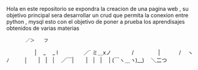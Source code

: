 Hola
en este repositorio se expondra la creacion de 
una pagina web , su objetivo principal sera desarrollar un crud que permita la conexion entre python , mysql 
esto con el objetivo de poner a prueba los aprendisajes obtenidos de varias materias 





           ／＞　　フ
　　　 　　| 　_　 _ l
　 　　 　／` ミ＿xノ
　　 　 /　　　 　 |
　　　 /　 ヽ　　 ﾉ
　 　 │　　|　|　|
　／￣|　　 |　|　|
　| (￣ヽ＿_ヽ_)__)
　＼二つ
